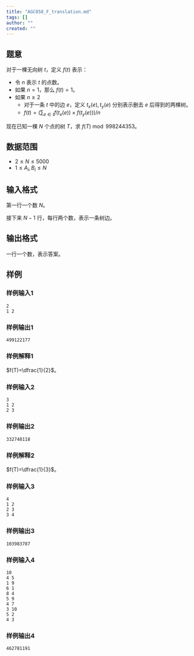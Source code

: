 ```yaml
---
title: "AGC058_F_translation.md"
tags: []
author: ""
created: ""
---
```


## 题意 

对于一棵无向树 $t$，定义 $f(t)$ 表示：

- 令 $n$ 表示 $t$ 的点数。
- 如果 $n=1$，那么 $f(t)=1$。
- 如果 $n\ge 2$  
  - 对于一条 $t$ 中的边 $e$，定义 $t_x(e),t_y(e)$ 分别表示删去 $e$ 后得到的两棵树。
  - $f(t)=(\sum_{e\in t}f(t_x(e))\times f(t_y(e)))/n$

现在已知一棵 $N$ 个点的树 $T$，求 $f(T)\bmod 998244353$。

## 数据范围

- $2\le N\le 5000$
- $1\le A_i,B_i\le N$

## 输入格式

第一行一个数 $N$。

接下来 $N-1$ 行，每行两个数，表示一条树边。

## 输出格式

一行一个数，表示答案。

## 样例

### 样例输入1

```
2
1 2
```

### 样例输出1

```
499122177
```

### 样例解释1

$f(T)=\dfrac{1}{2}$。

### 样例输入2

```
3
1 2
2 3
```

### 样例输出2

```
332748118
```

### 样例解释2

$f(T)=\dfrac{1}{3}$。

### 样例输入3

```
4
1 2
2 3
3 4
```

### 样例输出3

```
103983787
```

### 样例输入4

```
10
4 5
1 9
6 1
8 4
5 9
4 7
3 10
5 2
4 3
```

### 样例输出4

```
462781191
```


